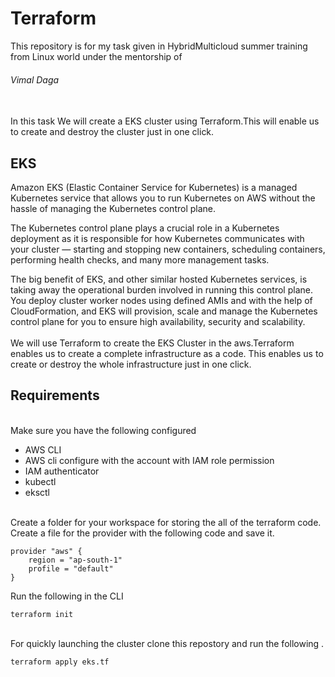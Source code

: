 # Terraform

This repository is for my task given in HybridMulticloud summer training from Linux world under the mentorship of<h6>Vimal Daga </h6>
<br>
In this task We will create a EKS cluster using 
Terraform.This will enable us to create and destroy the cluster just in one click. 
<h2>EKS</h2>
Amazon EKS (Elastic Container Service for Kubernetes) is a managed Kubernetes service that allows you to run Kubernetes on AWS without the hassle of managing the Kubernetes control plane.<br>

The Kubernetes control plane plays a crucial role in a Kubernetes deployment as it is responsible for how Kubernetes communicates with your cluster — starting and stopping new containers, scheduling containers, performing health checks, and many more management tasks.<br>

The big benefit of EKS, and other similar hosted Kubernetes services, is taking away the operational burden involved in running this control plane. You deploy cluster worker nodes using defined AMIs and with the help of CloudFormation, and EKS will provision, scale and manage the Kubernetes control plane for you to ensure high availability, security and scalability.<br>
<br>
We will use Terraform to create the EKS Cluster in the aws.Terraform enables us to create a complete infrastructure as a code.
This enables us to create or destroy the whole infrastructure just in one click.
<br>

<h2>Requirements</h2>
<br>
Make sure you have the following  configured 
<br>
<ul>
    <li>AWS CLI</li>
    <li>AWS cli configure with the account with IAM role permission</li>
    <li>IAM authenticator</li>
    <li>kubectl</li>
    <li>eksctl</li>
</ul>

<br>
Create a folder for your workspace for storing the all of the terraform code.<br>
Create a file for the provider with the following code and save it.

```
provider "aws" {
    region = "ap-south-1"
    profile = "default"
}
```


Run the following in the CLI
```
terraform init 
```




























<br>
For quickly launching the cluster clone this repostory and run the following .
<br>


```
terraform apply eks.tf
```
